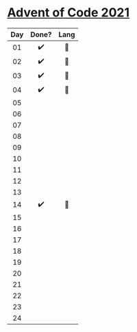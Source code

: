 # [Advent of Code 2021](https://adventofcode.com/2021)

|Day|Done?|Lang|
|:-:|:---:|:--:|
|01|✔️|🦀|
|02|✔️|🦀|
|03|✔️|🦀|
|04|✔️|🦀|
|05|||
|06|||
|07|||
|08|||
|09|||
|10|||
|11|||
|12|||
|13|||
|14|✔️|🦀|
|15|||
|16|||
|17|||
|18|||
|19|||
|20|||
|21|||
|22|||
|23|||
|24|||
